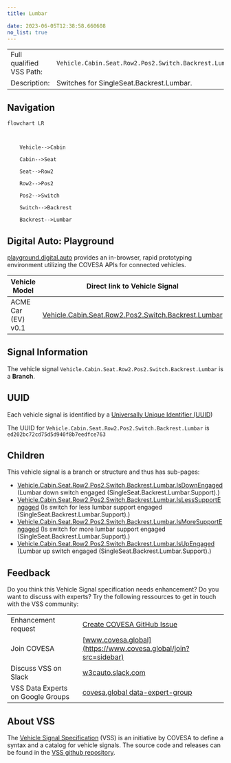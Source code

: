 ```yaml
---
title: Lumbar

date: 2023-06-05T12:38:58.660608
no_list: true
---
```



| | |
|---|---|
| Full qualified VSS Path: | `Vehicle.Cabin.Seat.Row2.Pos2.Switch.Backrest.Lumbar` |
| Description: | Switches for SingleSeat.Backrest.Lumbar. |

## Navigation

```mermaid
flowchart LR



    Vehicle-->Cabin

    Cabin-->Seat

    Seat-->Row2

    Row2-->Pos2

    Pos2-->Switch

    Switch-->Backrest

    Backrest-->Lumbar

```


## Digital Auto: Playground

[playground.digital.auto](http://digital.auto) provides an in-browser, rapid prototyping environment utilizing the COVESA APIs for connected vehicles. 

| Vehicle Model | Direct link to Vehicle Signal |
|---|---|
| ACME Car (EV) v0.1 | [Vehicle.Cabin.Seat.Row2.Pos2.Switch.Backrest.Lumbar](https://digitalauto.netlify.app/model/STLWzk1WyqVVLbfymb4f/cvi/list/Vehicle.Cabin.Seat.Row2.Pos2.Switch.Backrest.Lumbar/) |


## Signal Information




The vehicle signal `Vehicle.Cabin.Seat.Row2.Pos2.Switch.Backrest.Lumbar` is a **Branch**.





## UUID

Each vehicle signal is identified by a [Universally Unique Identifier (UUID](https://en.wikipedia.org/wiki/Universally_unique_identifier))

The UUID for `Vehicle.Cabin.Seat.Row2.Pos2.Switch.Backrest.Lumbar` is `ed202bc72cd75d5d940f8b7eedfce763`

## Children

This vehicle signal is a branch or structure and thus has sub-pages:

- [Vehicle.Cabin.Seat.Row2.Pos2.Switch.Backrest.Lumbar.IsDownEngaged](isdownengaged/) (Lumbar down switch engaged (SingleSeat.Backrest.Lumbar.Support).)
- [Vehicle.Cabin.Seat.Row2.Pos2.Switch.Backrest.Lumbar.IsLessSupportEngaged](islesssupportengaged/) (Is switch for less lumbar support engaged (SingleSeat.Backrest.Lumbar.Support).)
- [Vehicle.Cabin.Seat.Row2.Pos2.Switch.Backrest.Lumbar.IsMoreSupportEngaged](ismoresupportengaged/) (Is switch for more lumbar support engaged (SingleSeat.Backrest.Lumbar.Support).)
- [Vehicle.Cabin.Seat.Row2.Pos2.Switch.Backrest.Lumbar.IsUpEngaged](isupengaged/) (Lumbar up switch engaged (SingleSeat.Backrest.Lumbar.Support).)


## Feedback

Do you think this Vehicle Signal specification needs enhancement? Do you want to discuss with experts? Try the following ressources to get in touch with the VSS community:

| | |
|---|---|
| Enhancement request | [Create COVESA GitHub Issue](https://github.com/COVESA/vehicle_signal_specification/issues/new?body=Please+describe+your+feedback&title=Signal+feedback+Vehicle.Cabin.Seat.Row2.Pos2.Switch.Backrest.Lumbar) |
| Join COVESA | [www.covesa.global](https://www.covesa.global/join?src=sidebar) |
| Discuss VSS on Slack | [w3cauto.slack.com](http://w3cauto.slack.com/) |
| VSS Data Experts on Google Groups | [covesa.global data-expert-group](https://groups.google.com/a/covesa.global/g/data-expert-group) |

## About VSS

The [Vehicle Signal Specification](https://covesa.github.io/vehicle_signal_specification/) (VSS)
is an initiative by COVESA to define a syntax and a catalog for vehicle signals.
The source code and releases can be found in the [VSS github repository](https://github.com/COVESA/vehicle_signal_specification).

